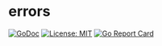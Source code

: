 errors
======

[![GoDoc](http://img.shields.io/badge/godoc-reference-blue.svg?style=flat-square)](https://godoc.org/github.com/adrg/errors)
[![License: MIT](http://img.shields.io/badge/license-MIT-red.svg?style=flat-square)](http://opensource.org/licenses/MIT)
[![Go Report Card](https://goreportcard.com/badge/github.com/adrg/errors)](https://goreportcard.com/report/github.com/adrg/errors)
